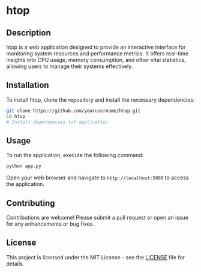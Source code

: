 # htop

## Description
htop is a web application designed to provide an interactive interface for monitoring system resources and performance metrics. It offers real-time insights into CPU usage, memory consumption, and other vital statistics, allowing users to manage their systems effectively.

## Installation
To install htop, clone the repository and install the necessary dependencies:

```bash
git clone https://github.com/yourusername/htop.git
cd htop
# Install dependencies (if applicable)
```

## Usage
To run the application, execute the following command:

```bash
python app.py
```

Open your web browser and navigate to `http://localhost:5000` to access the application.

## Contributing
Contributions are welcome! Please submit a pull request or open an issue for any enhancements or bug fixes.

## License
This project is licensed under the MIT License - see the [LICENSE](LICENSE) file for details.
